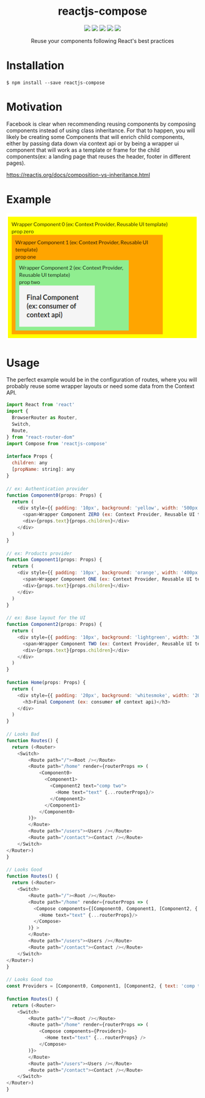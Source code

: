 <p align="center">
    <h1 align="center">reactjs-compose</h1>
</p>
<p align="center">
    <img src="https://badgen.net/npm/v/reactjs-compose" />
    <img src="https://badgen.net/npm/types/reactjs-compose" />
    <img src="https://badgen.net/github/issues/diegoarcega/reactjs-compose" />
    <img src="https://badgen.net/github/stars/diegoarcega/reactjs-compose" />
    <img src="https://badgen.net/bundlephobia/minzip/reactjs-compose" />
</p>

<p align="center">
Reuse your components following React's best practices
</p>


# Installation

```
$ npm install --save reactjs-compose
```

# Motivation

Facebook is clear when recommending reusing components by composing components instead of using class inheritance.
For that to happen, you will likely be creating some Components that will enrich child components, either by passing data down via context api or by being a wrapper ui component that will work as a template or frame for the child components(ex: a landing page that reuses the header, footer in different pages).

https://reactjs.org/docs/composition-vs-inheritance.html

# Example

![alt text](./assets/example.png "Component's tree")


# Usage

The perfect example would be in the configuration of routes, where you will probably reuse some wrapper layouts or need some data from the Context API.

```js
import React from 'react'
import {
  BrowserRouter as Router,
  Switch,
  Route,
} from "react-router-dom"
import Compose from 'reactjs-compose'

interface Props {
  children: any
  [propName: string]: any
}

// ex: Authentication provider
function Component0(props: Props) {
  return (
    <div style={{ padding: '10px', background: 'yellow', width: '500px' }}>
      <span>Wrapper Component ZERO (ex: Context Provider, Reusable UI template)</span>
      <div>{props.text}{props.children}</div>
    </div>
  )
}

// ex: Products provider
function Component1(props: Props) {
  return (
    <div style={{ padding: '10px', background: 'orange', width: '400px' }}>
      <span>Wrapper Component ONE (ex: Context Provider, Reusable UI template)</span>
      <div>{props.text}{props.children}</div>
    </div>
  )
}

// ex: Base layout for the UI
function Component2(props: Props) {
  return (
    <div style={{ padding: '10px', background: 'lightgreen', width: '300px' }}>
      <span>Wrapper Component TWO (ex: Context Provider, Reusable UI template)</span>
      <div>{props.text}{props.children}</div>
    </div>
  )
}

function Home(props: Props) {
  return (
    <div style={{ padding: '20px', background: 'whitesmoke', width: '200px' }}>
      <h3>Final Component (ex: consumer of context api)</h3>
    </div>
  )
}

// Looks Bad
function Routes() {
  return (<Router>
    <Switch>
        <Route path="/"><Root /></Route>
        <Route path="/home" render={routerProps => (
            <Component0>
              <Component1>
                <Component2 text="comp two">
                  <Home text="text" {...routerProps}/>
                </Component2>
              </Component1>
            </Component0>
        )}>
        </Route>
        <Route path="/users"><Users /></Route>
        <Route path="/contact"><Contact /></Route>
    </Switch>
</Router>)
}

// Looks Good
function Routes() {
  return (<Router>
    <Switch>
        <Route path="/"><Root /></Route>
        <Route path="/home" render={routerProps => (
          <Compose components={[Component0, Component1, [Component2, { text: 'comp two' }]]}>
            <Home text="text" {...routerProps}/>
          </Compose>
        )} >
        </Route>
        <Route path="/users"><Users /></Route>
        <Route path="/contact"><Contact /></Route>
    </Switch>
</Router>)
}

// Looks Good too
const Providers = [Component0, Component1, [Component2, { text: 'comp two' }]]

function Routes() {
  return (<Router>
    <Switch>
        <Route path="/"><Root /></Route>
        <Route path="/home" render={routerProps => (
            <Compose components={Providers}>
              <Home text="text" {...routerProps} />
            </Compose>
        )}>
        </Route>
        <Route path="/users"><Users /></Route>
        <Route path="/contact"><Contact /></Route>
    </Switch>
</Router>)
}

```
